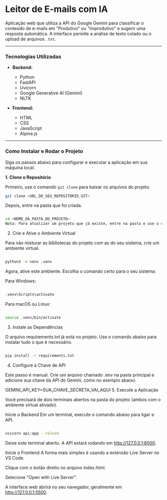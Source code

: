 # Leitor de E-mails com IA

Aplicação web que utiliza a API do Google Gemini para classificar o conteúdo de e-mails em "Produtivo" ou "Improdutivo" e sugerir uma resposta automática. A interface permite a análise de texto colado ou o upload de arquivos `.txt`.

---

### Tecnologias Utilizadas

* **Backend:**
    * Python
    * FastAPI
    * Uvicorn
    * Google Generative AI (Gemini)
    * NLTK

* **Frontend:**
    * HTML
    * CSS
    * JavaScript
    * Alpine.js

---

### Como Instalar e Rodar o Projeto

Siga os passos abaixo para configurar e executar a aplicação em sua máquina local.

**1. Clone o Repositório**

Primeiro, use o comando `git clone` para baixar os arquivos do projeto.

```bash
git clone <URL_DO_SEU_REPOSITORIO_GIT>
```
Depois, entre na pasta que foi criada.

```Bash

cd <NOME_DA_PASTA_DO_PROJETO>
Nota: Para atualizar um projeto que já existe, entre na pasta e use o comando git pull.
```

2. Crie e Ative o Ambiente Virtual

Para não misturar as bibliotecas do projeto com as do seu sistema, crie um ambiente virtual.

```Bash

python3 -m venv .venv
```
Agora, ative este ambiente. Escolha o comando certo para o seu sistema:

Para Windows:

```Bash

.venv\Scripts\activate
```
Para macOS ou Linux:

```Bash

source .venv/bin/activate
```
3. Instale as Dependências

O arquivo requirements.txt já está no projeto. Use o comando abaixo para instalar tudo o que é necessário.

```Bash

pip install -r requirements.txt
```
4. Configure a Chave de API

Este passo é manual. Crie um arquivo chamado .env na pasta principal e adicione sua chave da API do Gemini, como no exemplo abaixo.

GEMINI_API_KEY=SUA_CHAVE_SECRETA_VAI_AQUI
5. Execute a Aplicação

Você precisará de dois terminais abertos na pasta do projeto (ambos com o ambiente virtual ativado).

Inicie o Backend
Em um terminal, execute o comando abaixo para ligar a API.

```Bash 

uvicorn api:app --reload 
```
Deixe este terminal aberto. A API estará rodando em http://127.0.0.1:8000.

Inicie o Frontend
A forma mais simples é usando a extensão Live Server no VS Code.

Clique com o botão direito no arquivo index.html.

Selecione "Open with Live Server".

A interface web abrirá no seu navegador, geralmente em http://127.0.0.1:5500.